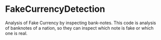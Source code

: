 # FakeCurrencyDetection
Analysis of Fake Currency by inspecting  bank-notes.
This code is analysis of banknotes of a nation, so they can inspect which note is fake or which one is real.
